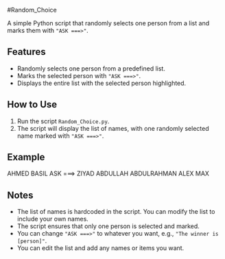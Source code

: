 #Random_Choice

A simple Python script that randomly selects one person from a list and marks them with `"ASK ===>"`.

## Features
- Randomly selects one person from a predefined list.
- Marks the selected person with `"ASK ===>"`.
- Displays the entire list with the selected person highlighted.

## How to Use
1. Run the script `Random_Choice.py`.
2. The script will display the list of names, with one randomly selected name marked with `"ASK ===>"`.

## Example
AHMED
BASIL
ASK ===> ZIYAD
ABDULLAH
ABDULRAHMAN
ALEX
MAX


## Notes
- The list of names is hardcoded in the script. You can modify the list to include your own names.
- The script ensures that only one person is selected and marked.
- You can change `"ASK ===>"` to whatever you want, e.g., `"The winner is [person]"`.
- You can edit the list and add any names or items you want.
